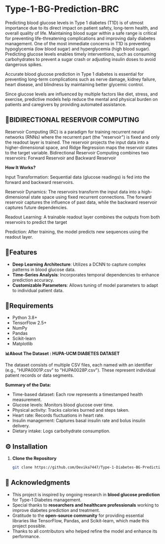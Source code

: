 # Type-1-BG-Prediction-BRC

Predicting blood glucose levels in Type 1 diabetes (T1D) is of utmost importance due to its direct impact on patient safety, long-term health, and overall quality of life. Maintaining blood sugar within a safe range is critical for preventing life-threatening complications and improving daily diabetes management. One of the most immediate concerns in T1D is preventing hypoglycemia (low blood sugar) and hyperglycemia (high blood sugar). Predicting glucose levels enables timely interventions, such as consuming carbohydrates to prevent a sugar crash or adjusting insulin doses to avoid dangerous spikes.

Accurate blood glucose prediction in Type 1 diabetes is essential for preventing long-term complications such as nerve damage, kidney failure, heart disease, and blindness by maintaining better glycemic control.

Since glucose levels are influenced by multiple factors like diet, stress, and exercise, predictive models help reduce the mental and physical burden on patients and caregivers by providing automated assistance.

## 📌BIDIRECTIONAL RESERVOIR COMPUTING

Reservoir Computing (RC) is a paradigm for training recurrent neural networks (RNNs) where the recurrent part (the "reservoir") is fixed and only the readout layer is trained. The reservoir projects the input data into a higher-dimensional space, and Ridge Regression maps the reservoir states to the target variable. Bidirectional Reservoir Computing combines two reservoirs: Forward Reservoir and Backward Reservoir

**How It Works?**

Input Transformation: Sequential data (glucose readings) is fed into the forward and backward reservoirs.

Reservoir Dynamics: The reservoirs transform the input data into a high-dimensional state space using fixed recurrent connections. The forward reservoir captures the influence of past data, while the backward reservoir captures future dependencies.

Readout Learning: A trainable readout layer combines the outputs from both reservoirs to predict the target 

Prediction: After training, the model predicts new sequences using the readout layer.

## 🚀Features

- **Deep Learning Architecture**: Utilizes a DCNN to capture complex patterns in blood glucose data.
- **Time-Series Analysis**: Incorporates temporal dependencies to enhance prediction accuracy.
- **Customizable Parameters**: Allows tuning of model parameters to adapt to individual patient data.

## 🔧Requirements

- Python 3.8+
- TensorFlow 2.5+
- NumPy
- Pandas
- Scikit-learn
- Matplotlib


**📊About The Dataset : HUPA-UCM DIABETES DATASET**

The dataset consists of multiple CSV files, each named with an identifier (e.g., "HUPA0001P.csv" to "HUPA0028P.csv"). These represent individual patient records or data segments.

**Summary of the Data:**

- Time-based dataset: Each row represents a timestamped health measurement.
- Glucose levels: Monitors blood glucose over time.
- Physical activity: Tracks calories burned and steps taken.
- Heart rate: Records fluctuations in heart rate.
- Insulin management: Captures basal insulin rate and bolus insulin delivery.
- Dietary intake: Logs carbohydrate consumption.

## ⚙️ Installation

1. **Clone the Repository**
   ```bash
   git clone https://github.com/Devika7447/Type-1-Diabetes-BG-Prediction-DCNN.git

## 🙌 Acknowledgments

- This project is inspired by ongoing research in **blood glucose prediction** for Type-1 Diabetes management.
- Special thanks to **researchers and healthcare professionals** working to improve diabetes prediction and treatment.
- Gratitude to the **open-source community** for providing essential libraries like TensorFlow, Pandas, and Scikit-learn, which made this project possible.
- Thanks to all contributors who helped refine the model and enhance its performance.




